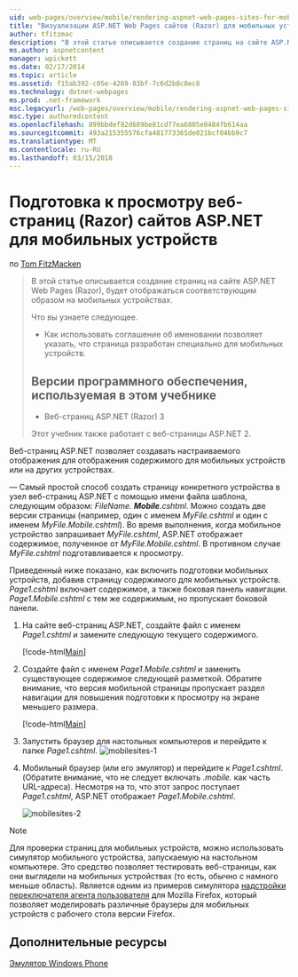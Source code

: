 ```yaml
---
uid: web-pages/overview/mobile/rendering-aspnet-web-pages-sites-for-mobile-devices
title: "Визуализации ASP.NET Web Pages сайтов (Razor) для мобильных устройств | Документы Microsoft"
author: tfitzmac
description: "В этой статье описывается создание страниц на сайте ASP.NET Web Pages (Razor), будет отображаться соответствующим образом на мобильных устройствах. Вы узнаете: как вы..."
ms.author: aspnetcontent
manager: wpickett
ms.date: 02/17/2014
ms.topic: article
ms.assetid: f15ab392-c05e-4269-83bf-7c6d2b8c8ec8
ms.technology: dotnet-webpages
ms.prod: .net-framework
msc.legacyurl: /web-pages/overview/mobile/rendering-aspnet-web-pages-sites-for-mobile-devices
msc.type: authoredcontent
ms.openlocfilehash: 899bbdef82d689be81cd77ea6805e0484fb614aa
ms.sourcegitcommit: 493a215355576cfa481773365de021bcf04bb9c7
ms.translationtype: MT
ms.contentlocale: ru-RU
ms.lasthandoff: 03/15/2018
---
```

<a name="rendering-aspnet-web-pages-razor-sites-for-mobile-devices"></a>Подготовка к просмотру веб-страниц (Razor) сайтов ASP.NET для мобильных устройств
====================
по [Tom FitzMacken](https://github.com/tfitzmac)

> В этой статье описывается создание страниц на сайте ASP.NET Web Pages (Razor), будет отображаться соответствующим образом на мобильных устройствах.
> 
> Что вы узнаете следующее.
> 
> - Как использовать соглашение об именовании позволяет указать, что страница разработан специально для мобильных устройств.
>   
> 
> ## <a name="software-versions-used-in-the-tutorial"></a>Версии программного обеспечения, используемая в этом учебнике
> 
> 
> - Веб-страниц ASP.NET (Razor) 3
>   
> 
> Этот учебник также работает с веб-страницы ASP.NET 2.


Веб-страниц ASP.NET позволяет создавать настраиваемого отображения для отображения содержимого для мобильных устройств или на других устройствах.

— Самый простой способ создать страницу конкретного устройства в узел веб-страниц ASP.NET с помощью имени файла шаблона, следующим образом: *FileName. **Mobile**.cshtml*. Можно создать две версии страницы (например, один с именем *MyFile.cshtml* и один с именем *MyFile.Mobile.cshtml*). Во время выполнения, когда мобильное устройство запрашивает *MyFile.cshtml*, ASP.NET отображает содержимое, полученное от *MyFile.Mobile.cshtml*. В противном случае *MyFile.cshtml* подготавливается к просмотру.

Приведенный ниже показано, как включить подготовки мобильных устройств, добавив страницу содержимого для мобильных устройств. *Page1.cshtml* включает содержимое, а также боковая панель навигации. *Page1.Mobile.cshtml* с тем же содержимым, но пропускает боковой панели.

1. На сайте веб-страниц ASP.NET, создайте файл с именем *Page1.cshtml* и замените следующую текущего содержимого.

    [!code-html[Main](rendering-aspnet-web-pages-sites-for-mobile-devices/samples/sample1.html)]
2. Создайте файл с именем *Page1.Mobile.cshtml* и заменить существующее содержимое следующей разметкой. Обратите внимание, что версия мобильной страницы пропускает раздел навигации для повышения подготовки к просмотру на экране меньшего размера.

    [!code-html[Main](rendering-aspnet-web-pages-sites-for-mobile-devices/samples/sample2.html)]
3. Запустить браузер для настольных компьютеров и перейдите к папке *Page1.cshtml*. ![mobilesites-1](rendering-aspnet-web-pages-sites-for-mobile-devices/_static/image1.png)
4. Мобильный браузер (или его эмулятор) и перейдите к *Page1.cshtml*. (Обратите внимание, что не следует включать *.mobile.* как часть URL-адреса). Несмотря на то, что этот запрос поступает *Page1.cshtml*, ASP.NET отображает *Page1.Mobile.cshtml*.

    ![mobilesites-2](rendering-aspnet-web-pages-sites-for-mobile-devices/_static/image2.png)

> [!NOTE]
> Для проверки страниц для мобильных устройств, можно использовать симулятор мобильного устройства, запускаемую на настольном компьютере. Это средство позволяет тестировать веб-страницы, как они выглядели на мобильных устройствах (то есть, обычно с намного меньше область). Является одним из примеров симулятора [надстройки переключателя агента пользователя](http://addons.mozilla.org/firefox/addon/user-agent-switcher/) для Mozilla Firefox, который позволяет моделировать различные браузеры для мобильных устройств с рабочего стола версии Firefox.


<a id="Additional_Resources"></a>
## <a name="additional-resources"></a>Дополнительные ресурсы


[Эмулятор Windows Phone](https://msdn.microsoft.com/library/ff402563(v=VS.92).aspx)
